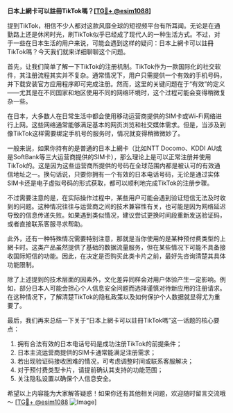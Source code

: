**日本上網卡可以註冊TikTok嗎？[[TG💪+ @esim1088](https://t.me/s/esim1088)]**

提到TikTok，相信不少人都对这款风靡全球的短视频平台有所耳闻。无论是在通勤路上还是休闲时光，刷TikTok似乎已经成了现代人的一种生活方式。不过，对于一些在日本生活的用户来说，可能会遇到这样的疑问：日本上網卡可以註冊TikTok嗎？今天我们就来详细聊聊这个问题。

首先，让我们简单了解一下TikTok的注册机制。TikTok作为一款国际化的社交软件，其注册流程其实并不复杂。通常情况下，用户只需提供一个有效的手机号码，并下载安装官方应用程序即可完成注册。然而，这里的关键问题在于“有效”的定义——尤其是在不同国家和地区使用不同的网络环境时，这个过程可能会变得稍微复杂一些。

在日本，大多数人在日常生活中都会使用移动运营商提供的SIM卡或Wi-Fi网络进行上网。这些网络通常能够满足基本的网页浏览和社交媒体需求。但是，当涉及到像TikTok这样需要绑定手机号的服务时，情况就变得稍微微妙了。

一般来说，如果你持有的是普通的日本上網卡（比如NTT Docomo、KDDI AU或是SoftBank等三大运营商提供的SIM卡），那么理论上是可以正常注册并使用TikTok的。这是因为这些运营商所提供的号码在全球范围内都是被认可的有效通信地址之一。换句话说，只要你拥有一个有效的日本电话号码，无论是通过实体SIM卡还是电子虚拟号码的形式获取，都可以顺利地完成TikTok的注册步骤。

不过需要注意的是，在实际操作过程中，某些用户可能会遇到验证短信无法及时收到的问题。这种情况往往与运营商之间的技术兼容性有关，也可能是因为网络延迟导致的信息传递失败。如果遇到类似情况，建议尝试更换时间段重新发送验证码，或者直接联系客服寻求帮助。

此外，还有一种特殊情况需要特别注意，那就是当你使用的是某种预付费类型的上網卡时。这类产品虽然提供了基础的数据流量服务，但在某些情况下可能不具备接收国际短信的功能。因此，在决定是否购买此类卡片之前，最好先咨询清楚其具体功能限制。

除了上述提到的技术层面的因素外，文化差异同样会对用户体验产生一定影响。例如，部分日本人可能会担心个人信息安全问题而选择谨慎对待新应用的注册请求。在这种情况下，了解清楚TikTok的隐私政策以及如何保护个人数据就显得尤为重要了。

最后，我们再来总结一下关于“日本上網卡可以註冊TikTok嗎”这一话题的核心要点：

1. 拥有合法有效的日本电话号码是成功注册TikTok的前提条件；
2. 日本主流运营商提供的SIM卡通常能满足注册需求；
3. 若出现验证码接收困难的情况，可考虑调整时间或联系客服解决；
4. 对于预付费类型卡片，请提前确认其支持的功能范围；
5. 关注隐私设置以确保个人信息安全。

希望以上内容能为大家解答疑惑！如果你还有其他相关问题，欢迎随时留言交流哦～ [[TG💪+ @esim1088](https://t.me/s/esim1088) ![Image](https://i.postimg.cc/4NQfJmqS/Snipaste-2025-05-13-00-14-12.png)]